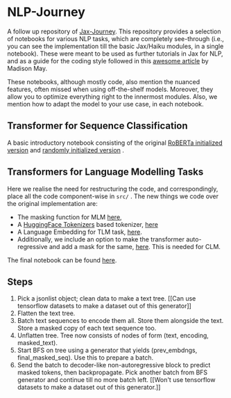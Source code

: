 # NLP-Journey

A follow up repository of [Jax-Journey](https://github.com/deterministic-algorithms-lab/Jax-Journey). This repository provides a selection of notebooks for various NLP tasks, which are completely see-through (i.e., you can see the implementation till the basic Jax/Haiku modules, in a single notebook). These were meant to be used as further tutorials in Jax for NLP, and as a guide for the coding style followed in this [awesome article](https://www.pragmatic.ml/finetuning-transformers-with-jax-and-haiku/) by Madison May. 

These notebooks, although mostly code, also mention the nuanced features, often missed when using off-the-shelf models. Moreover, they allow you to optimize everything right to the innermost modules. Also, we mention how to adapt the model to your use case, in each notebook. 

## Transformer for Sequence Classification

A basic introductory notebook consisting of the original [RoBERTa initialized version](https://github.com/deterministic-algorithms-lab/NLP-Journey/blob/main/classification/basic_transformer.ipynb) and [randomly initialized version](https://github.com/deterministic-algorithms-lab/NLP-Journey/blob/main/classification/transformer_to_pretrain.ipynb) .

## Transformers for Language Modelling Tasks

Here we realise the need for restructuring the code, and correspondingly, place all the code component-wise in ```src/``` . The new things we code over the original implementation are: 
* The masking function for MLM [here](https://github.com/deterministic-algorithms-lab/NLP-Journey/blob/main/src/Tokenizers/masking_utils.py#L6),
* A [HuggingFace Tokenizers](https://github.com/huggingface/tokenizers) based tokenizer, [here](https://github.com/deterministic-algorithms-lab/NLP-Journey/blob/main/src/Tokenizers/hf_tokenizer.py)
* A Language Embedding for TLM task, [here](https://github.com/deterministic-algorithms-lab/NLP-Journey/blob/81f7a7568db6676d561aaf7f579f8af99c99b28a/src/model/embeddings.py#L77). 
* Additionally, we include an option to make the transformer auto-regressive and add a mask for the same, [here](https://github.com/deterministic-algorithms-lab/NLP-Journey/blob/81f7a7568db6676d561aaf7f579f8af99c99b28a/src/model/transformer.py#L64). This is needed for CLM.

The final notebook can be found [here](https://github.com/deterministic-algorithms-lab/NLP-Journey/blob/main/LanguageModelling/CLM_MLM_TLM.ipynb).

## Steps

1. Pick a jsonlist object; clean data to make a text tree. [[Can use tensorflow datasets to make a dataset out of this generator]]
2. Flatten the text tree.
3. Batch text sequences to encode them all. Store them alongside the text. Store a masked copy of each text sequence too.
4. Unflatten tree. Tree now consists of nodes of form (text, encoding, masked_text). 
5. Start BFS on tree using a generator that yields (prev_embdngs, final_masked_seq). Use this to prepare a batch.
6. Send the batch to decoder-like non-autoregressive block to predict masked tokens, then backpropagate. Pick another batch from BFS generator and continue till no more batch left.  [[Won't use tensorflow datasets to make a dataset out of this generator.]]